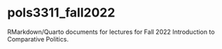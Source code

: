 # pols3311_fall2022
RMarkdown/Quarto documents for lectures for Fall 2022 Introduction to Comparative Politics. 
